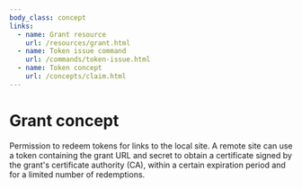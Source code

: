 ```yaml
---
body_class: concept
links:
  - name: Grant resource
    url: /resources/grant.html
  - name: Token issue command
    url: /commands/token-issue.html
  - name: Token concept
    url: /concepts/claim.html
---
```


# Grant concept

<section>

Permission to redeem tokens for links to the local site.  A
remote site can use a token containing the grant URL and
secret to obtain a certificate signed by the grant's
certificate authority (CA), within a certain expiration
period and for a limited number of redemptions.

</section>
